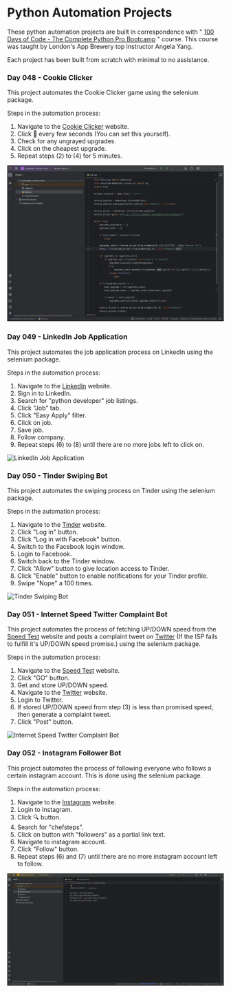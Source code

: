 # Python Automation Projects

These python automation projects are built in correspondence with " [100 Days of Code - The Complete Python Pro Bootcamp](https://www.udemy.com/course/100-days-of-code/) " course. This course was taught by London's App Brewery top instructor Angela Yang.<br/>

Each project has been built from scratch with minimal to no assistance.<br/>

### Day 048 - Cookie Clicker

This project automates the Cookie Clicker game using the selenium package.

Steps in the automation process:
1. Navigate to the [Cookie Clicker](https://orteil.dashnet.org/experiments/cookie/) website.
2. Click 🍪 every few seconds (You can set this yourself).
3. Check for any ungrayed upgrades.
4. Click on the cheapest upgrade.
5. Repeat steps (2) to (4) for 5 minutes.

![Cookie Clicker](automated-cookie-clicker/automated-cookie-clicker.gif)

### Day 049 - LinkedIn Job Application

This project automates the job application process on LinkedIn using the selenium package.

Steps in the automation process:
1. Navigate to the [LinkedIn](https://in.linkedin.com/) website.
2. Sign in to LinkedIn.
3. Search for "python developer" job listings.
4. Click "Job" tab.
5. Click "Easy Apply" filter.
6. Click on job.
7. Save job.
8. Follow company.
9. Repeat steps (6) to (8) until there are no more jobs left to click on.

![LinkedIn Job Application](automated-job-application/automated-job-application.gif)

### Day 050 - Tinder Swiping Bot

This project automates the swiping process on Tinder using the selenium package.

Steps in the automation process:
1. Navigate to the [Tinder](https://tinder.com/) website.
2. Click "Log in" button.
3. Click "Log in with Facebook" button.
4. Switch to the Facebook login window.
5. Login to Facebook.
6. Switch back to the Tinder window.
7. Click "Allow" button to give location access to Tinder.
8. Click "Enable" button to enable notifications for your Tinder profile. 
9. Swipe "Nope" a 100 times.

![Tinder Swiping Bot](auto-tinder-swiping-bot/auto-tinder-swiping-bot.gif)

### Day 051 - Internet Speed Twitter Complaint Bot

This project automates the process of fetching UP/DOWN speed from the [Speed Test](https://www.speedtest.net/) website and posts a complaint tweet on [Twitter](https://twitter.com) (If the ISP fails to fulfill it's UP/DOWN speed promise.) using the selenium package.

Steps in the automation process:
1. Navigate to the [Speed Test](https://www.speedtest.net/) website.
2. Click "GO" button.
3. Get and store UP/DOWN speed.
4. Navigate to the [Twitter](https://twitter.com/i/flow/login?lang=en) website.
5. Login to Twitter.
6. If stored UP/DOWN speed from step (3) is less than promised speed, then generate a complaint tweet.
7. Click "Post" button.

![Internet Speed Twitter Complaint Bot](internet-speed-twitter-complaint-bot/internet-speed-twitter-complaint-bot.gif)

### Day 052 - Instagram Follower Bot 	

This project automates the process of following everyone who follows a certain instagram account. This is done using the selenium package.

Steps in the automation process:
1. Navigate to the [Instagram](https://www.instagram.com/) website.
2. Login to Instagram.
3. Click 🔍 button. 
4. Search for "chefsteps".
5. Click on button with "followers" as a partial link text.
6. Navigate to instagram account.
7. Click "Follow" button.
8. Repeat steps (6) and  (7) until there are no more instagram account left to follow.

![Instagram Follower Bot](instagram-follower-bot/instagram-follower-bot.gif)
